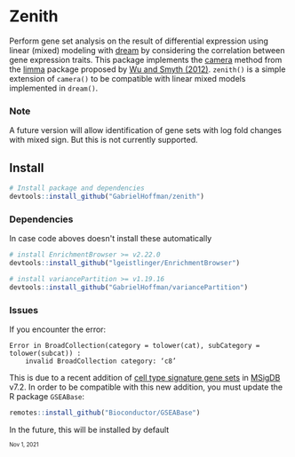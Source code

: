 # Zenith

Perform gene set analysis on the result of differential expression using linear (mixed) modeling with [dream](https://doi.org/10.1093/bioinformatics/btaa687) by considering the correlation between gene expression traits.  This package implements the [camera](https://www.rdocumentation.org/packages/limma/versions/3.28.14/topics/camera) method from the [limma](https://bioconductor.org/packages/limma/) package proposed by [Wu and Smyth (2012)](https://doi.org/10.1093/nar/gks461).  `zenith()` is a simple extension of `camera()` to be compatible with linear mixed models implemented in `dream()`.


### Note
A future version will allow identification of gene sets with log fold changes with mixed sign. But this is not currently supported.

## Install
```r
# Install package and dependencies
devtools::install_github("GabrielHoffman/zenith")
```

### Dependencies
In case code aboves doesn't install these automatically
```r
# install EnrichmentBrowser >= v2.22.0
devtools::install_github("lgeistlinger/EnrichmentBrowser")

# install variancePartition >= v1.19.16
devtools::install_github("GabrielHoffman/variancePartition")
```

### Issues
If you encounter the error:

```
Error in BroadCollection(category = tolower(cat), subCategory = tolower(subcat)) :
	invalid BroadCollection category: ‘c8’
```

This is due to a recent addition of [cell type signature gene sets](https://www.gsea-msigdb.org/gsea/msigdb/collections.jsp#C8) in [MSigDB](https://www.gsea-msigdb.org/gsea/msigdb) v7.2.  In order to be compatible with this new addition, you must update the R package `GSEABase`: 

```r
remotes::install_github("Bioconductor/GSEABase")
```
In the future, this will be installed by default


<sub><sub>Nov 1, 2021</sub></sub>

